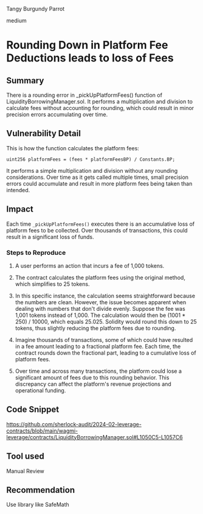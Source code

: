Tangy Burgundy Parrot

medium

# Rounding Down in Platform Fee Deductions leads to loss of Fees

## Summary
There is a rounding error in _pickUpPlatformFees() function of LiquidityBorrowingManager.sol. It performs a multiplication and division to calculate fees without accounting for rounding, which could result in minor precision errors accumulating over time.

## Vulnerability Detail

This is how the function calculates the platform fees:

```solidity
uint256 platformFees = (fees * platformFeesBP) / Constants.BP;
```

It performs a simple multiplication and division without any rounding considerations. Over time as it gets called multiple times, small precision errors could accumulate and result in more platform fees being taken than intended.

## Impact

Each time `_pickUpPlatformFees()` executes there is an accumulative loss of platform fees to be collected. Over thousands of transactions, this could result in a significant loss of funds.

### Steps to Reproduce

1. A user performs an action that incurs a fee of 1,000 tokens.

2. The contract calculates the platform fees using the original method, which simplifies to 25 tokens.

3. In this specific instance, the calculation seems straightforward because the numbers are clean. However, the issue becomes apparent when dealing with numbers that don't divide evenly. Suppose the fee was 1,001 tokens instead of 1,000. The calculation would then be (1001 * 250) / 10000, which equals 25.025. Solidity would round this down to 25 tokens, thus slightly reducing the platform fees due to rounding.

4. Imagine thousands of transactions, some of which could have resulted in a fee amount leading to a fractional platform fee. Each time, the contract rounds down the fractional part, leading to a cumulative loss of platform fees.

5. Over time and across many transactions, the platform could lose a significant amount of fees due to this rounding behavior. This discrepancy can affect the platform's revenue projections and operational funding.

## Code Snippet

https://github.com/sherlock-audit/2024-02-leverage-contracts/blob/main/wagmi-leverage/contracts/LiquidityBorrowingManager.sol#L1050C5-L1057C6

## Tool used

Manual Review

## Recommendation

Use library like SafeMath